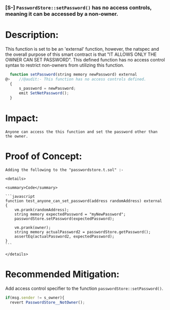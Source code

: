 ### [S-] `PasswordStore::setPassword()` has no access controls, meaning it can be accessed by a non-owner.

# Description:
  This function is set to be an 'external' function, however, the natspec and the overall purpose of this smart contract is that "IT ALLOWS ONLY THE OWNER CAN SET PASSWORD".
  This defined function has no access control syntax to restrict non-owners from utilizing this function.

  ```javascript
    function setPassword(string memory newPassword) external
@>    //@audit:- This function has no access controls defined.
    {
        s_password = newPassword;
        emit SetNetPassword();
    }
  ```
# Impact:
    Anyone can access the this function and set the password other than the owner.
  

# Proof of Concept:
    Adding the following to the "passwordstore.t.sol" :-
    
    <details>
    
    <summary>Code</summary>
    
    ```javascript
    function test_anyone_can_set_password(address randomAddress) external {
        vm.prank(randomAddress);
        string memory expectedPassword = "myNewPassword";
        passwordStore.setPassword(expectedPassword);

        vm.prank(owner);
        string memory actualPassword2 = passwordStore.getPassword();
        assertEq(actualPassword2, expectedPassword);
    }
    ```

    </details>

# Recommended Mitigation:
  Add access control specifier to the function `passwordStore::setPassword()`.

  ```javascript
  if(msg.sender != s_owner){
    revert PasswordStore__NotOwner();
  ```

  
